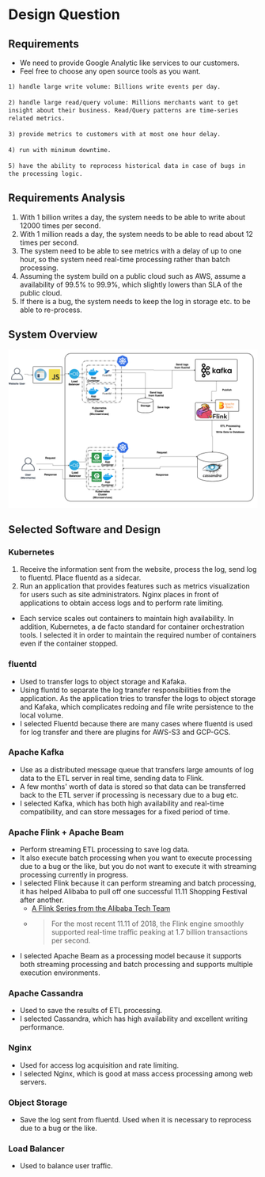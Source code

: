# Design Question
## Requirements
- We need to provide Google Analytic like services to our customers.
- Feel free to choose any open source tools as you want.
```
1) handle large write volume: Billions write events per day.

2) handle large read/query volume: Millions merchants want to get insight about their business. Read/Query patterns are time-series related metrics. 

3) provide metrics to customers with at most one hour delay.

4) run with minimum downtime.

5) have the ability to reprocess historical data in case of bugs in the processing logic.
```

## Requirements Analysis
1. With 1 billion writes a day, the system needs to be able to write about 12000 times per second.
1. With 1 million reads a day, the system needs to be able to read about 12 times per second.
1. The system need to be able to see metrics with a delay of up to one hour, so the system need real-time processing rather than batch processing.
1. Assuming the system build on a public cloud such as AWS, assume a availability of 99.5% to 99.9%, which slightly lowers than SLA of the public cloud.
1. If there is a bug, the system needs to keep the log in storage etc. to be able to re-process.

## System Overview
![system_overview](./system_overview.png)

## Selected Software and Design
### Kubernetes
1. Receive the information sent from the website, process the log, send log to fluentd. Place fluentd as a sidecar.
1. Run an application that provides features such as metrics visualization for users such as site administrators. Nginx places in front of applications to obtain access logs and to perform rate limiting.
- Each service scales out containers to maintain high availability. In addition, Kubernetes, a de facto standard for container orchestration tools. I selected it in order to maintain the required number of containers even if the container stopped.

### fluentd
- Used to transfer logs to object storage and Kafaka.
- Using fluntd to separate the log transfer responsibilities from the application. As the application tries to transfer the logs to object storage and Kafaka, which complicates redoing and file write persistence to the local volume.
- I selected Fluentd because there are many cases where fluentd is used for log transfer and there are plugins for AWS-S3 and GCP-GCS.

### Apache Kafka
- Use as a distributed message queue that transfers large amounts of log data to the ETL server in real time, sending data to Flink.
- A few months' worth of data is stored so that data can be transferred back to the ETL server if processing is necessary due to a bug etc.
- I selected Kafka, which has both high availability and real-time compatibility, and can store messages for a fixed period of time.

### Apache Flink + Apache Beam
- Perform streaming ETL processing to save log data.
- It also execute batch processing when you want to execute processing due to a bug or the like, but you do not want to execute it with streaming processing currently in progress.
- I selected Flink because it can perform streaming and batch processing, it has helped Alibaba to pull off one successful 11.11 Shopping Festival after another.
	- [A Flink Series from the Alibaba Tech Team](https://medium.com/@alitech_2017/a-flink-series-from-the-alibaba-tech-team-b8b5539fdc70)
	- > For the most recent 11.11 of 2018, the Flink engine smoothly supported real-time traffic peaking at 1.7 billion transactions per second.
- I selected Apache Beam as a processing model because it supports both streaming processing and batch processing and supports multiple execution environments.

### Apache Cassandra
- Used to save the results of ETL processing.
- I selected Cassandra, which has high availability and excellent writing performance.

### Nginx
- Used for access log acquisition and rate limiting.
- I selected Nginx, which is good at mass access processing among web servers.

### Object Storage
- Save the log sent from fluentd. Used when it is necessary to reprocess due to a bug or the like.

### Load Balancer
- Used to balance user traffic.

